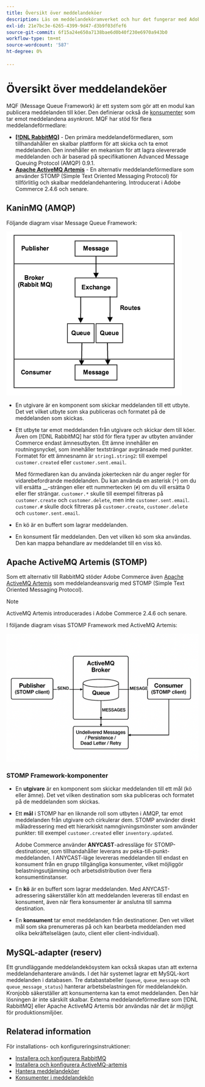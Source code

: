 ```yaml
---
title: Översikt över meddelandeköer
description: Läs om meddelandeköramverket och hur det fungerar med Adobe Commerce.
exl-id: 21e7bc3e-6265-4399-9d47-d3b9f03dfef6
source-git-commit: 6f15a24e650a7138bae6d0b40f230e6970a943b0
workflow-type: tm+mt
source-wordcount: '587'
ht-degree: 0%

---
```


# Översikt över meddelandeköer

MQF (Message Queue Framework) är ett system som gör att en modul kan publicera meddelanden till köer. Den definierar också de [konsumenter](consumers.md) som tar emot meddelandena asynkront. MQF har stöd för flera meddelandeförmedlare:

- **[[!DNL RabbitMQ]](https://www.rabbitmq.com)** - Den primära meddelandeförmedlaren, som tillhandahåller en skalbar plattform för att skicka och ta emot meddelanden. Den innehåller en mekanism för att lagra olevererade meddelanden och är baserad på specifikationen Advanced Message Queuing Protocol (AMQP) 0.9.1.
- **[Apache ActiveMQ Artemis](https://activemq.apache.org/components/artemis/)** - En alternativ meddelandeförmedlare som använder STOMP (Simple Text Oriented Messaging Protocol) för tillförlitlig och skalbar meddelandehantering. Introducerat i Adobe Commerce 2.4.6 och senare.

## KaninMQ (AMQP)

Följande diagram visar Message Queue Framework:

![Ramverk för meddelandekö](../../assets/configuration/mq-framework.png)

- En utgivare är en komponent som skickar meddelanden till ett utbyte. Det vet vilket utbyte som ska publiceras och formatet på de meddelanden som skickas.

- Ett utbyte tar emot meddelanden från utgivare och skickar dem till köer. Även om [!DNL RabbitMQ] har stöd för flera typer av utbyten använder Commerce endast ämnesutbyten. Ett ämne innehåller en routningsnyckel, som innehåller textsträngar avgränsade med punkter. Formatet för ett ämnesnamn är `string1.string2`: till exempel `customer.created` eller `customer.sent.email`.

  Med förmedlaren kan du använda jokertecken när du anger regler för vidarebefordrande meddelanden. Du kan använda en asterisk (`*`) om du vill ersätta __-strängen eller ett nummertecken (`#`) om du vill ersätta 0 eller fler strängar. `customer.*` skulle till exempel filtreras på `customer.create` och `customer.delete`, men inte `customer.sent.email`. `customer.#` skulle dock filtreras på `customer.create`, `customer.delete` och `customer.sent.email`.

- En kö är en buffert som lagrar meddelanden.

- En konsument får meddelanden. Den vet vilken kö som ska användas. Den kan mappa behandlare av meddelandet till en viss kö.

## Apache ActiveMQ Artemis (STOMP)

Som ett alternativ till RabbitMQ stöder Adobe Commerce även [Apache ActiveMQ Artemis](https://activemq.apache.org/components/artemis/) som meddelandeansvarig med STOMP (Simple Text Oriented Messaging Protocol).

>[!NOTE]
>
>ActiveMQ Artemis introducerades i Adobe Commerce 2.4.6 och senare.

I följande diagram visas STOMP Framework med ActiveMQ Artemis:

![STOMP Framework](../../assets/configuration/stomp-framework.png)

### STOMP Framework-komponenter

- En **utgivare** är en komponent som skickar meddelanden till ett mål (kö eller ämne). Det vet vilken destination som ska publiceras och formatet på de meddelanden som skickas.

- Ett **mål** i STOMP har en liknande roll som utbyten i AMQP, tar emot meddelanden från utgivare och cirkulerar dem. STOMP använder direkt måladressering med ett hierarkiskt namngivningsmönster som använder punkter: till exempel `customer.created` eller `inventory.updated`.

  Adobe Commerce använder **ANYCAST**-adressläge för STOMP-destinationer, som tillhandahåller leverans av peka-till-punkt-meddelanden. I ANYCAST-läge levereras meddelanden till endast en konsument från en grupp tillgängliga konsumenter, vilket möjliggör belastningsutjämning och arbetsdistribution över flera konsumentinstanser.

- En **kö** är en buffert som lagrar meddelanden. Med ANYCAST-adressering säkerställer kön att meddelanden levereras till endast en konsument, även när flera konsumenter är anslutna till samma destination.

- En **konsument** tar emot meddelanden från destinationer. Den vet vilket mål som ska prenumereras på och kan bearbeta meddelanden med olika bekräftelselägen (auto, client eller client-individual).

## MySQL-adapter (reserv)

Ett grundläggande meddelandekösystem kan också skapas utan att externa meddelandehanterare används. I det här systemet lagrar ett MySQL-kort meddelanden i databasen. Tre databastabeller (`queue`, `queue_message` och `queue_message_status`) hanterar arbetsbelastningen för meddelandekön. Kronjobb säkerställer att konsumenterna kan ta emot meddelanden. Den här lösningen är inte särskilt skalbar. Externa meddelandeförmedlare som [!DNL RabbitMQ] eller Apache ActiveMQ Artemis bör användas när det är möjligt för produktionsmiljöer.

## Relaterad information

För installations- och konfigureringsinstruktioner:

- [Installera och konfigurera RabbitMQ](../../installation/prerequisites/rabbitmq.md)
- [Installera och konfigurera ActiveMQ-artemis](../../installation/prerequisites/activemq.md)
- [Hantera meddelandeköer](manage-message-queues.md)
- [Konsumenter i meddelandekön](consumers.md)

